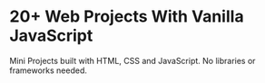 # 20+ Web Projects With Vanilla JavaScript

Mini Projects built with HTML, CSS and JavaScript. No libraries or frameworks needed.
